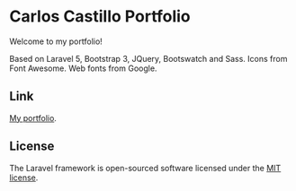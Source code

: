 # Carlos Castillo Portfolio

Welcome to my portfolio!

Based on Laravel 5, Bootstrap 3, JQuery, Bootswatch and Sass. Icons from Font Awesome. Web fonts from Google.

## Link

[My portfolio](http://carloscastillo.cl).

## License

The Laravel framework is open-sourced software licensed under the [MIT license](http://opensource.org/licenses/MIT).
